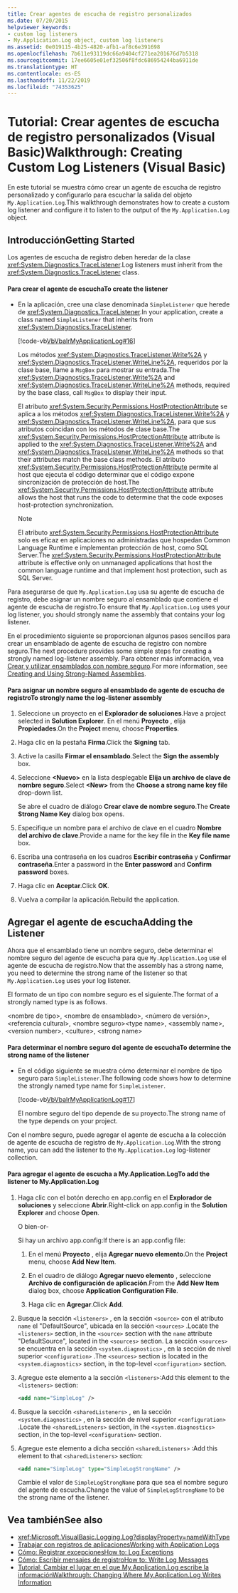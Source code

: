 ```yaml
---
title: Crear agentes de escucha de registro personalizados
ms.date: 07/20/2015
helpviewer_keywords:
- custom log listeners
- My.Application.Log object, custom log listeners
ms.assetid: 0e019115-4b25-4820-afb1-af8c6e391698
ms.openlocfilehash: 7b611e93119dc66a9404cf271ea201676d7b5318
ms.sourcegitcommit: 17ee6605e01ef32506f8fdc686954244ba6911de
ms.translationtype: HT
ms.contentlocale: es-ES
ms.lasthandoff: 11/22/2019
ms.locfileid: "74353625"
---
```

# <a name="walkthrough-creating-custom-log-listeners-visual-basic"></a><span data-ttu-id="f5404-102">Tutorial: Crear agentes de escucha de registro personalizados (Visual Basic)</span><span class="sxs-lookup"><span data-stu-id="f5404-102">Walkthrough: Creating Custom Log Listeners (Visual Basic)</span></span>

<span data-ttu-id="f5404-103">En este tutorial se muestra cómo crear un agente de escucha de registro personalizado y configurarlo para escuchar la salida del objeto `My.Application.Log`.</span><span class="sxs-lookup"><span data-stu-id="f5404-103">This walkthrough demonstrates how to create a custom log listener and configure it to listen to the output of the `My.Application.Log` object.</span></span>

## <a name="getting-started"></a><span data-ttu-id="f5404-104">Introducción</span><span class="sxs-lookup"><span data-stu-id="f5404-104">Getting Started</span></span>

<span data-ttu-id="f5404-105">Los agentes de escucha de registro deben heredar de la clase <xref:System.Diagnostics.TraceListener>.</span><span class="sxs-lookup"><span data-stu-id="f5404-105">Log listeners must inherit from the <xref:System.Diagnostics.TraceListener> class.</span></span>

#### <a name="to-create-the-listener"></a><span data-ttu-id="f5404-106">Para crear el agente de escucha</span><span class="sxs-lookup"><span data-stu-id="f5404-106">To create the listener</span></span>

- <span data-ttu-id="f5404-107">En la aplicación, cree una clase denominada `SimpleListener` que herede de <xref:System.Diagnostics.TraceListener>.</span><span class="sxs-lookup"><span data-stu-id="f5404-107">In your application, create a class named `SimpleListener` that inherits from <xref:System.Diagnostics.TraceListener>.</span></span>

     [!code-vb[VbVbalrMyApplicationLog#16](~/samples/snippets/visualbasic/VS_Snippets_VBCSharp/VbVbalrMyApplicationLog/VB/Form1.vb#16)]

     <span data-ttu-id="f5404-108">Los métodos <xref:System.Diagnostics.TraceListener.Write%2A> y <xref:System.Diagnostics.TraceListener.WriteLine%2A>, requeridos por la clase base, llame a `MsgBox` para mostrar su entrada.</span><span class="sxs-lookup"><span data-stu-id="f5404-108">The <xref:System.Diagnostics.TraceListener.Write%2A> and <xref:System.Diagnostics.TraceListener.WriteLine%2A> methods, required by the base class, call `MsgBox` to display their input.</span></span>

     <span data-ttu-id="f5404-109">El atributo <xref:System.Security.Permissions.HostProtectionAttribute> se aplica a los métodos <xref:System.Diagnostics.TraceListener.Write%2A> y <xref:System.Diagnostics.TraceListener.WriteLine%2A>, para que sus atributos coincidan con los métodos de clase base.</span><span class="sxs-lookup"><span data-stu-id="f5404-109">The <xref:System.Security.Permissions.HostProtectionAttribute> attribute is applied to the <xref:System.Diagnostics.TraceListener.Write%2A> and <xref:System.Diagnostics.TraceListener.WriteLine%2A> methods so that their attributes match the base class methods.</span></span> <span data-ttu-id="f5404-110">El atributo <xref:System.Security.Permissions.HostProtectionAttribute> permite al host que ejecuta el código determinar que el código expone sincronización de protección de host.</span><span class="sxs-lookup"><span data-stu-id="f5404-110">The <xref:System.Security.Permissions.HostProtectionAttribute> attribute allows the host that runs the code to determine that the code exposes host-protection synchronization.</span></span>

    > [!NOTE]
    > <span data-ttu-id="f5404-111">El atributo <xref:System.Security.Permissions.HostProtectionAttribute> solo es eficaz en aplicaciones no administradas que hospedan Common Language Runtime e implementan protección de host, como SQL Server.</span><span class="sxs-lookup"><span data-stu-id="f5404-111">The <xref:System.Security.Permissions.HostProtectionAttribute> attribute is effective only on unmanaged applications that host the common language runtime and that implement host protection, such as SQL Server.</span></span>

<span data-ttu-id="f5404-112">Para asegurarse de que `My.Application.Log` usa su agente de escucha de registro, debe asignar un nombre seguro al ensamblado que contiene el agente de escucha de registro.</span><span class="sxs-lookup"><span data-stu-id="f5404-112">To ensure that `My.Application.Log` uses your log listener, you should strongly name the assembly that contains your log listener.</span></span>

<span data-ttu-id="f5404-113">En el procedimiento siguiente se proporcionan algunos pasos sencillos para crear un ensamblado de agente de escucha de registro con nombre seguro.</span><span class="sxs-lookup"><span data-stu-id="f5404-113">The next procedure provides some simple steps for creating a strongly named log-listener assembly.</span></span> <span data-ttu-id="f5404-114">Para obtener más información, vea [Crear y utilizar ensamblados con nombre seguro](../../../../standard/assembly/create-use-strong-named.md).</span><span class="sxs-lookup"><span data-stu-id="f5404-114">For more information, see [Creating and Using Strong-Named Assemblies](../../../../standard/assembly/create-use-strong-named.md).</span></span>

#### <a name="to-strongly-name-the-log-listener-assembly"></a><span data-ttu-id="f5404-115">Para asignar un nombre seguro al ensamblado de agente de escucha de registro</span><span class="sxs-lookup"><span data-stu-id="f5404-115">To strongly name the log-listener assembly</span></span>

1. <span data-ttu-id="f5404-116">Seleccione un proyecto en el **Explorador de soluciones**.</span><span class="sxs-lookup"><span data-stu-id="f5404-116">Have a project selected in **Solution Explorer**.</span></span> <span data-ttu-id="f5404-117">En el menú **Proyecto** , elija **Propiedades**.</span><span class="sxs-lookup"><span data-stu-id="f5404-117">On the **Project** menu, choose **Properties**.</span></span>

2. <span data-ttu-id="f5404-118">Haga clic en la pestaña **Firma**.</span><span class="sxs-lookup"><span data-stu-id="f5404-118">Click the **Signing** tab.</span></span>

3. <span data-ttu-id="f5404-119">Active la casilla **Firmar el ensamblado**.</span><span class="sxs-lookup"><span data-stu-id="f5404-119">Select the **Sign the assembly** box.</span></span>

4. <span data-ttu-id="f5404-120">Seleccione **\<Nuevo>** en la lista desplegable **Elija un archivo de clave de nombre seguro**.</span><span class="sxs-lookup"><span data-stu-id="f5404-120">Select **\<New>** from the **Choose a strong name key file** drop-down list.</span></span>

     <span data-ttu-id="f5404-121">Se abre el cuadro de diálogo **Crear clave de nombre seguro**.</span><span class="sxs-lookup"><span data-stu-id="f5404-121">The **Create Strong Name Key** dialog box opens.</span></span>

5. <span data-ttu-id="f5404-122">Especifique un nombre para el archivo de clave en el cuadro **Nombre del archivo de clave**.</span><span class="sxs-lookup"><span data-stu-id="f5404-122">Provide a name for the key file in the **Key file name** box.</span></span>

6. <span data-ttu-id="f5404-123">Escriba una contraseña en los cuadros **Escribir contraseña** y **Confirmar contraseña**.</span><span class="sxs-lookup"><span data-stu-id="f5404-123">Enter a password in the **Enter password** and **Confirm password** boxes.</span></span>

7. <span data-ttu-id="f5404-124">Haga clic en **Aceptar**.</span><span class="sxs-lookup"><span data-stu-id="f5404-124">Click **OK**.</span></span>

8. <span data-ttu-id="f5404-125">Vuelva a compilar la aplicación.</span><span class="sxs-lookup"><span data-stu-id="f5404-125">Rebuild the application.</span></span>

## <a name="adding-the-listener"></a><span data-ttu-id="f5404-126">Agregar el agente de escucha</span><span class="sxs-lookup"><span data-stu-id="f5404-126">Adding the Listener</span></span>

<span data-ttu-id="f5404-127">Ahora que el ensamblado tiene un nombre seguro, debe determinar el nombre seguro del agente de escucha para que `My.Application.Log` use el agente de escucha de registro.</span><span class="sxs-lookup"><span data-stu-id="f5404-127">Now that the assembly has a strong name, you need to determine the strong name of the listener so that `My.Application.Log` uses your log listener.</span></span>

<span data-ttu-id="f5404-128">El formato de un tipo con nombre seguro es el siguiente.</span><span class="sxs-lookup"><span data-stu-id="f5404-128">The format of a strongly named type is as follows.</span></span>

<span data-ttu-id="f5404-129">\<nombre de tipo>, \<nombre de ensamblado>, \<número de versión>, \<referencia cultural>, \<nombre seguro></span><span class="sxs-lookup"><span data-stu-id="f5404-129">\<type name>, \<assembly name>, \<version number>, \<culture>, \<strong name></span></span>

#### <a name="to-determine-the-strong-name-of-the-listener"></a><span data-ttu-id="f5404-130">Para determinar el nombre seguro del agente de escucha</span><span class="sxs-lookup"><span data-stu-id="f5404-130">To determine the strong name of the listener</span></span>

- <span data-ttu-id="f5404-131">En el código siguiente se muestra cómo determinar el nombre de tipo seguro para `SimpleListener`.</span><span class="sxs-lookup"><span data-stu-id="f5404-131">The following code shows how to determine the strongly named type name for `SimpleListener`.</span></span>

     [!code-vb[VbVbalrMyApplicationLog#17](~/samples/snippets/visualbasic/VS_Snippets_VBCSharp/VbVbalrMyApplicationLog/VB/Form1.vb#17)]

     <span data-ttu-id="f5404-132">El nombre seguro del tipo depende de su proyecto.</span><span class="sxs-lookup"><span data-stu-id="f5404-132">The strong name of the type depends on your project.</span></span>

<span data-ttu-id="f5404-133">Con el nombre seguro, puede agregar el agente de escucha a la colección de agente de escucha de registro de `My.Application.Log`.</span><span class="sxs-lookup"><span data-stu-id="f5404-133">With the strong name, you can add the listener to the `My.Application.Log` log-listener collection.</span></span>

#### <a name="to-add-the-listener-to-myapplicationlog"></a><span data-ttu-id="f5404-134">Para agregar el agente de escucha a My.Application.Log</span><span class="sxs-lookup"><span data-stu-id="f5404-134">To add the listener to My.Application.Log</span></span>

1. <span data-ttu-id="f5404-135">Haga clic con el botón derecho en app.config en el **Explorador de soluciones** y seleccione **Abrir**.</span><span class="sxs-lookup"><span data-stu-id="f5404-135">Right-click on app.config in the **Solution Explorer** and choose **Open**.</span></span>

     <span data-ttu-id="f5404-136">O bien</span><span class="sxs-lookup"><span data-stu-id="f5404-136">-or-</span></span>

     <span data-ttu-id="f5404-137">Si hay un archivo app.config:</span><span class="sxs-lookup"><span data-stu-id="f5404-137">If there is an app.config file:</span></span>

    1. <span data-ttu-id="f5404-138">En el menú **Proyecto** , elija **Agregar nuevo elemento**.</span><span class="sxs-lookup"><span data-stu-id="f5404-138">On the **Project** menu, choose **Add New Item**.</span></span>

    2. <span data-ttu-id="f5404-139">En el cuadro de diálogo **Agregar nuevo elemento** , seleccione **Archivo de configuración de aplicación**.</span><span class="sxs-lookup"><span data-stu-id="f5404-139">From the **Add New Item** dialog box, choose **Application Configuration File**.</span></span>

    3. <span data-ttu-id="f5404-140">Haga clic en **Agregar**.</span><span class="sxs-lookup"><span data-stu-id="f5404-140">Click **Add**.</span></span>

2. <span data-ttu-id="f5404-141">Busque la sección `<listeners>` , en la sección `<source>` con el atributo `name` el "DefaultSource", ubicada en la sección `<sources>` .</span><span class="sxs-lookup"><span data-stu-id="f5404-141">Locate the `<listeners>` section, in the `<source>` section with the `name` attribute "DefaultSource", located in the `<sources>` section.</span></span> <span data-ttu-id="f5404-142">La sección `<sources>` se encuentra en la sección `<system.diagnostics>` , en la sección de nivel superior `<configuration>` .</span><span class="sxs-lookup"><span data-stu-id="f5404-142">The `<sources>` section is located in the `<system.diagnostics>` section, in the top-level `<configuration>` section.</span></span>

3. <span data-ttu-id="f5404-143">Agregue este elemento a la sección `<listeners>`:</span><span class="sxs-lookup"><span data-stu-id="f5404-143">Add this element to the `<listeners>` section:</span></span>

    ```xml
    <add name="SimpleLog" />
    ```

4. <span data-ttu-id="f5404-144">Busque la sección `<sharedListeners>` , en la sección `<system.diagnostics>` , en la sección de nivel superior `<configuration>` .</span><span class="sxs-lookup"><span data-stu-id="f5404-144">Locate the `<sharedListeners>` section, in the `<system.diagnostics>` section, in the top-level `<configuration>` section.</span></span>

5. <span data-ttu-id="f5404-145">Agregue este elemento a dicha sección `<sharedListeners>` :</span><span class="sxs-lookup"><span data-stu-id="f5404-145">Add this element to that `<sharedListeners>` section:</span></span>

    ```xml
    <add name="SimpleLog" type="SimpleLogStrongName" />
    ```

     <span data-ttu-id="f5404-146">Cambie el valor de `SimpleLogStrongName` para que sea el nombre seguro del agente de escucha.</span><span class="sxs-lookup"><span data-stu-id="f5404-146">Change the value of `SimpleLogStrongName` to be the strong name of the listener.</span></span>

## <a name="see-also"></a><span data-ttu-id="f5404-147">Vea también</span><span class="sxs-lookup"><span data-stu-id="f5404-147">See also</span></span>

- <xref:Microsoft.VisualBasic.Logging.Log?displayProperty=nameWithType>
- [<span data-ttu-id="f5404-148">Trabajar con registros de aplicaciones</span><span class="sxs-lookup"><span data-stu-id="f5404-148">Working with Application Logs</span></span>](../../../../visual-basic/developing-apps/programming/log-info/working-with-application-logs.md)
- [<span data-ttu-id="f5404-149">Cómo: Registrar excepciones</span><span class="sxs-lookup"><span data-stu-id="f5404-149">How to: Log Exceptions</span></span>](../../../../visual-basic/developing-apps/programming/log-info/how-to-log-exceptions.md)
- [<span data-ttu-id="f5404-150">Cómo: Escribir mensajes de registro</span><span class="sxs-lookup"><span data-stu-id="f5404-150">How to: Write Log Messages</span></span>](../../../../visual-basic/developing-apps/programming/log-info/how-to-write-log-messages.md)
- [<span data-ttu-id="f5404-151">Tutorial: Cambiar el lugar en el que My.Application.Log escribe la información</span><span class="sxs-lookup"><span data-stu-id="f5404-151">Walkthrough: Changing Where My.Application.Log Writes Information</span></span>](../../../../visual-basic/developing-apps/programming/log-info/walkthrough-changing-where-my-application-log-writes-information.md)
